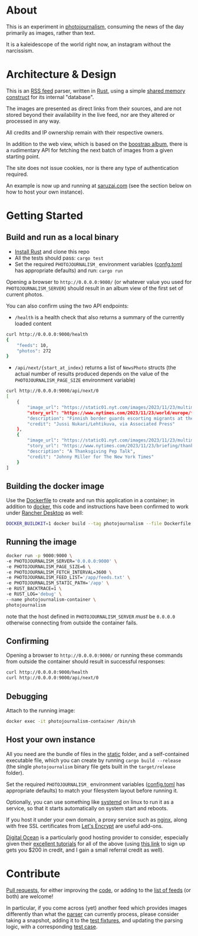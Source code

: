 # About

This is an experiment in [photojournalism](https://en.wikipedia.org/wiki/Photojournalism), consuming the news of the day primarily as images, rather than text.

It is a kaleidescope of the world right now, an instagram without the narcissism.

# Architecture &amp; Design

This is an [RSS feed](https://en.wikipedia.org/wiki/RSS) parser, written in [Rust](https://www.rust-lang.org/), using a simple [shared memory construct](https://tokio.rs/tokio/tutorial/shared-state) for its internal "database".

The images are presented as direct links from their sources, and are not stored beyond their availability in the live feed, nor are they altered or processed in any way.

All credits and IP ownership remain with their respective owners.

In addition to the web view, which is based on the [boostrap album](https://getbootstrap.com/docs/5.3/examples/album/), there is a rudimentary API for fetching the next batch of images from a given starting point.

The site does not issue cookies, nor is there any type of authentication required.

An example is now up and running at [saruzai.com](https://www.saruzai.com/) (see the section below on how to host your own instance).

# Getting Started

## Build and run as a local binary

- [Install Rust](https://www.rust-lang.org/tools/install) and clone this repo
- All the tests should pass: `cargo test`
- Set the required `PHOTOJOURNALISM_` environment variables ([confg.toml](config.toml) has appropriate defaults) and run: `cargo run`

Opening a browser to `http://0.0.0.0:9000/` (or whatever value you used for `PHOTOJOURNALISM_SERVER`) should result in an album view of the first set of current photos.

You can also confirm using the two API endpoints:

- `/health` is a health check that also returns a summary of the currently loaded content

```sh
curl http://0.0.0.0:9000/health
{
    "feeds": 10,
    "photos": 272
}
```

- `/api/next/{start_at_index}` returns a list of `NewsPhoto` structs (the actual number of results produced depends on the value of the `PHOTOJOURNALISM_PAGE_SIZE` environment variable)

```sh
curl http://0.0.0.0:9000/api/next/0
[
    {
        "image_url": "https://static01.nyt.com/images/2023/11/23/multimedia/23finland-border-kmbp/23finland-border-kmbp-mediumSquareAt3X.jpg",
        "story_url": "https://www.nytimes.com/2023/11/23/world/europe/finland-russia-border-migrants.html",
        "description": "Finnish border guards escorting migrants at the international crossing with Russia near Salla, Finland, on Thursday.",
        "credit": "Jussi Nukari/Lehtikuva, via Associated Press"
    },
    {
        "image_url": "https://static01.nyt.com/images/2023/11/23/multimedia/23themorning-lead-promo/23themorning-lead-bmhq-mediumSquareAt3X.jpg",
        "story_url": "https://www.nytimes.com/2023/11/23/briefing/thanksgiving-pep-talk.html",
        "description": "A Thanksgiving Pep Talk",
        "credit": "Johnny Miller for The New York Times"
    }
]
```

## Building the docker image

Use the [Dockerfile](Dockerfile) to create and run this application in a container; in addition to [docker](https://www.docker.com/get-started/), this code and instructions have been confirmed to work under [Rancher Desktop](https://rancherdesktop.io/) as well:

```sh
DOCKER_BUILDKIT=1 docker build --tag photojournalism --file Dockerfile .
```

## Running the image

```sh
docker run -p 9000:9000 \
-e PHOTOJOURNALISM_SERVER='0.0.0.0:9000' \
-e PHOTOJOURNALISM_PAGE_SIZE=6 \
-e PHOTOJOURNALISM_FETCH_INTERVAL=3600 \
-e PHOTOJOURNALISM_FEED_LIST='/app/feeds.txt' \
-e PHOTOJOURNALISM_STATIC_PATH='/app' \
-e RUST_BACKTRACE=1 \
-e RUST_LOG='debug' \
--name photojournalism-container \
photojournalism
```

note that the host defined in `PHOTOJOURNALISM_SERVER` *must* be `0.0.0.0` otherwise connecting from outside the container fails.

## Confirming

Opening a browser to `http://0.0.0.0:9000/` or running these commands from outside the container should result in successful responses:

```sh
curl http://0.0.0.0:9000/health
curl http://0.0.0.0:9000/api/next/0
```

## Debugging

Attach to the running image:

```sh
docker exec -it photojournalism-container /bin/sh
```

## Host your own instance

All you need are the bundle of files in the [static](static) folder, and a self-contained executable file, which you can create by running `cargo build --release` (the single `photojournalism` binary file gets built in the `target/release` folder).

Set the required `PHOTOJOURNALISM_` environment variables ([config.toml](config.toml) has appropriate defaults) to match your filesystem layout before running it.

Optionally, you can use something like [systemd](https://www.baeldung.com/linux/systemd-services-environment-variables) on linux to run it as a service, so that it starts automatically on system start and reboots.

If you host it under your own domain, a proxy service such as [nginx](https://nginx.org/), along with free SSL certificates from [Let's Encrypt](https://letsencrypt.org/) are useful add-ons.

[Digital Ocean](https://www.digitalocean.com/) is a particularly good hosting provider to consider, especially given their [excellent tutorials](https://docs.digitalocean.com/products/) for all of the above (using [this link](https://m.do.co/c/71387faa5599) to sign up gets you $200 in credit, and I gain a small referral credit as well).


# Contribute

[Pull requests](https://help.github.com/articles/about-pull-requests/), for either improving the [code](src), or adding to the [list of feeds](feeds.txt) (or both) are welcome!

In particular, if you come across (yet) another feed which provides images differently than what the [parser](src/parser.rs) can currently process, please consider taking a snapshot, adding it to the [test fixtures](tests/fixtures), and updating the parsing logic, with a corresponding [test case](src/parser_test.rs).